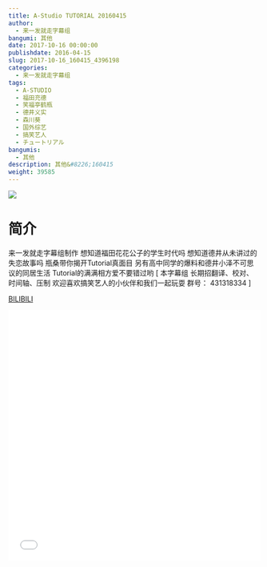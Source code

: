 ```yaml
---
title: A-Studio TUTORIAL 20160415
author: 
  - 来一发就走字幕组
bangumi: 其他
date: 2017-10-16 00:00:00
publishdate: 2016-04-15
slug: 2017-10-16_160415_4396198
categories: 
  - 来一发就走字幕组
tags: 
  - A-STUDIO
  - 福田充德
  - 笑福亭鹤瓶
  - 德井义实
  - 森川葵
  - 国外综艺
  - 搞笑艺人
  - チュートリアル
bangumis: 
  - 其他
description: 其他&#8226;160415
weight: 39585
---
```


![](https://i.imgur.com/6jrxu57.jpg)

# 简介  
来一发就走字幕组制作 想知道福田花花公子的学生时代吗  想知道德井从未讲过的失恋故事吗 瓶桑带你揭开Tutorial真面目 另有高中同学的爆料和德井小泽不可思议的同居生活 Tutorial的满满相方爱不要错过哟 [ 本字幕组 长期招翻译、校对、时间轴、压制 欢迎喜欢搞笑艺人的小伙伴和我们一起玩耍 群号： 431318334 ]

  [BILIBILI](https://www.bilibili.com/video/av4396198/)


  <iframe src="//www.bilibili.com/html/html5player.html?cid=7117220&aid=4396198" width="100%" height="500" frameborder="0" allowfullscreen="allowfullscreen"></iframe>
